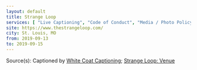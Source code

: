 ```yaml
---
layout: default
title: Strange Loop
services: [ "Live Captioning", "Code of Conduct", "Media / Photo Policy", "Mobility Access", "Financial Aid / Scholarships" ]
site: https://www.thestrangeloop.com/
city: St. Louis, MO
from: 2019-09-13
to: 2019-09-15
---
```


Source(s): Captioned by [White Coat Captioning](http://www.whitecoatcaptioning.com/); [Strange Loop: Venue](https://www.thestrangeloop.com/venue.html)
